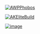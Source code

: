 [![AWPPhobos](https://user-images.githubusercontent.com/64295233/137093637-5e694080-44e3-4e6c-91a1-7063696107ea.png)](http://csgo.exchange/id/76561198981630978/history/1618545600/#view/19448844545/i)

[![AKEliteBuild](https://user-images.githubusercontent.com/64295233/137093909-7b278c17-221a-46a1-87a8-39c9253a4ff7.png)](http://csgo.exchange/id/76561198981630978/history/1618545600/#view/20461166833/i)

[![image](https://user-images.githubusercontent.com/64295233/137094061-6a918374-106e-4606-affd-5cb5d8b5678f.png)](http://csgo.exchange/id/76561198981630978/history/1618545600/#view/20960266665/i)




